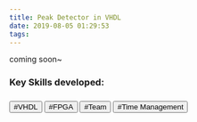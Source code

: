 ```yaml
---
title: Peak Detector in VHDL
date: 2019-08-05 01:29:53
tags:
---
```

coming soon~

<h3>Key Skills developed:<h3>
<button>#VHDL</button>  <button>#FPGA</button>  <button>#Team</button>  <button>#Time Management</button>